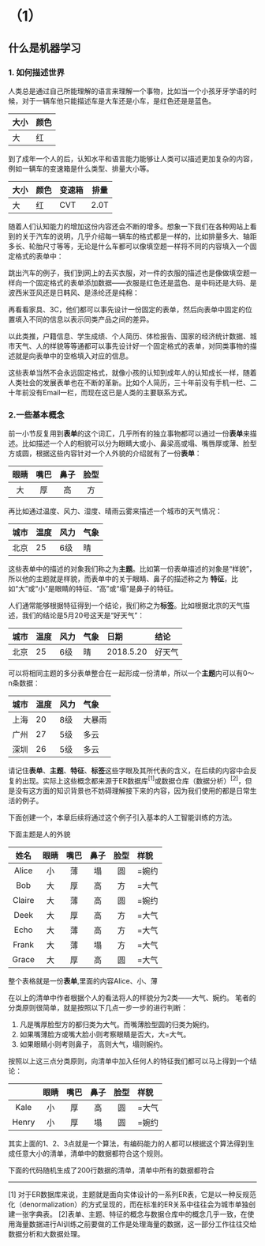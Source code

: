 # （1）

## 什么是机器学习
### 1. 如何描述世界

人类总是通过自己所能理解的语言来理解一个事物，比如当一个小孩牙牙学语的时候，对于一辆车他只能描述车是大车还是小车，是红色还是是蓝色。

| 大小 | 颜色 |
|------|------|
|  大  |  红  |

到了成年一个人的后，认知水平和语言能力能够让人类可以描述更加复杂的内容，例如一辆车的变速箱是什么类型、排量大小等。

| 大小 | 颜色 | 变速箱 | 排量 |
|------|------|--------|------|
|  大  |  红  |  CVT   | 2.0T |

随着人们认知能力的增加这份内容还会不断的增多。想象一下我们在各种网站上看到的关于汽车的说明，几乎介绍每一辆车的格式都是一样的，比如排量多大、轴距多长、轮胎尺寸等等，无论是什么车都可以像填空题一样将不同的内容填入一个固定格式的表单中：

跳出汽车的例子，我们到网上的去买衣服，对一件的衣服的描述也是像做填空题一样向一个固定格式的表单添加数据——衣服是红色还是蓝色、是中码还是大码、是波西米亚风还是日韩风、是涤纶还是纯棉：

再看看家具、3C，他们都可以事先设计一份固定的表单，然后向表单中固定的位置填入不同的信息以表示同类产品之间的差异。

以此类推，户籍信息、学生成绩、个人简历、体检报告、国家的经济统计数据、城市天气、人的样貌等等通都可以事先设计好一个固定格式的表单，对同类事物的描述就是向表单中的空格填入对应的信息。

这些表单当然不会永远固定格式，就像小孩的认知到成年人的认知成长一样，随着人类社会的发展表单也在不断的革新。比如个人简历，三十年前没有手机一栏、二十年前没有Email一栏，而现在这已是人类的主要联系方式。

### 2.一些基本概念

前一小节反复用到**表单**的这个词汇，几乎所有的独立事物都可以通过一份**表单**来描述。比如描述一个人的相貌可以分为眼睛大或小、鼻梁高或塌、嘴唇厚或薄、脸型方或圆，根据这些内容针对一个人外貌的介绍就有了一份**表单**：

| 眼睛 | 嘴巴 | 鼻子 | 脸型 |
|:---:|:----:|:---:|:----:|
| 大 | 厚 | 高 | 方 |

再比如通过温度、风力、湿度、晴雨云雾来描述一个城市的天气情况：

| 城市 | 温度 | 风力 | 气象 |
|:---:|:---|:---|:---|
| 北京 | 25 | 6级 | 晴 |

这些表单中的描述的对象我们称之为**主题**。比如第一份表单描述的对象是“样貌”，所以他的主题就是样貌，而表单中的关于眼睛、鼻子的描述称之为 **特征**，比如“大”或“小”是眼睛的特征、“高”或“塌”是鼻子的特征。

人们通常能够根据特征得到一个结论，我们称之为**标签**。比如根据北京的天气描述，我们的结论是5月20号这天是“好天气”：

| 城市 | 温度 | 风力 | 气象 | 日期 | 结论 |
|:---:|:---|:---|:---|:---|:---|
| 北京 | 25 | 6级 | 晴 | 2018.5.20 | 好天气|

可以将相同主题的多分表单整合在一起形成一份清单，所以一个**主题**内可以有0～n条数据：

| 城市 | 温度 | 风力 | 气象 |
|:---:|:---|:---|:---|
| 上海 | 20 | 8级 | 大暴雨 |
| 广州 | 27 | 5级 | 多云 |
| 深圳 | 26 | 5级 | 多云 |

请记住**表单**、**主题**、**特征**、**标签**这些字眼及其所代表的含义，在后续的内容中会反复的出现。实际上这些概念都来源于ER数据库<sup>[1]</sup>或数据仓库（数据分析）<sup>[2]</sup>，但是没有这方面的知识背景也不妨碍理解接下来的内容，因为我们使用的都是日常生活的例子。

下面创建一个，本章后续将通过这个例子引入基本的人工智能训练的方法。

下面主题是人的外貌

| 姓名 | 眼睛 | 嘴巴 | 鼻子 | 脸型 | 样貌 |
|:---:|:---:|:----:|:---:|:----:|:---|
| Alice | 小 | 薄 | 塌 | 圆 | =婉约 |
| Bob | 大 | 厚 | 高 | 方 | =大气 |
| Claire | 大 | 薄 | 高 | 圆 | =婉约 |
| Deek | 大 | 厚 | 高 | 方 | =大气 |
| Echo | 大 | 薄 | 高 | 方 | =大气 |
| Frank | 大 | 薄 | 塌 | 方 | =大气 |
| Grace | 大 | 厚 | 高 | 圆 | =大气 |

整个表格就是一份**表单**,里面的内容Alice、小、薄

在以上的清单中作者根据个人的看法将人的样貌分为2类——大气、婉约。
笔者的分类原则很简单，就是按照以下几点一步一步的进行判断：
1. 凡是嘴厚脸型方的都归类为大气。而嘴薄脸型圆的归类为婉约。
2. 如果嘴薄脸方或嘴大脸小则考察眼睛是否大，大=大气。
3. 如果眼睛小则考则鼻子， 高则大气，塌则婉约。

按照以上这三点分类原则，向清单中加入任何人的特征我们都可以马上得到一个结论：

|  | 眼睛 | 嘴巴 | 鼻子 | 脸型 | 样貌 |
|:---:|:---:|:----:|:---:|:----:|:---|
| Kale | 小 | 厚 | 高 | 圆 | =大气 |
| Henry | 小 | 厚 | 塌 | 圆 | =婉约 |

其实上面的1、2、3点就是一个算法，有编码能力的人都可以根据这个算法得到生成任意大小的清单，清单中的数据都符合这个规则。

下面的代码随机生成了200行数据的清单，清单中所有的数据都符合

---

[1] 对于ER数据库来说，主题就是面向实体设计的一系列ER表，它是以一种反规范化（denormalization）的方式呈现的，而在标准的ER关系中往往会为城市单独创建一张字典表。
[2]表单、主题、特征的概念与数据仓库中的概念几乎一致，在使用海量数据进行AI训练之前要做的工作是处理海量的数据，这一部分工作往往交给数据分析和大数据处理。